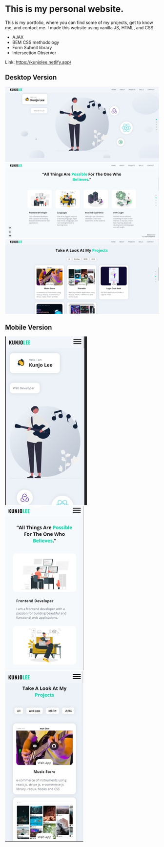 # This is my personal website.

This is my portfolio, where you can find some of my projects, get to know me, and contact me.
I made this website using vanilla JS, HTML, and CSS.
- AJAX
- BEM CSS methodology
- Form Submit library
- Intersection Observer

Link: https://kunjolee.netlify.app/

## Desktop Version

![image1](img/desk1.jpg)
![image2](img/desk2.jpg)
![image3](img/desk3.jpg)

## Mobile Version

![img1](img/mobile1.jpg)
![img2](img/mobile2.jpg)
![img3](img/mobile3.jpg)
